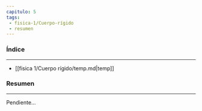 ```yaml
---
capitulo: 5
tags: 
 - fisica-1/Cuerpo-rígido
 - resumen
---
```

### Índice 
---
* [[fisica 1/Cuerpo rígido/temp.md|temp]]

### Resumen
---
Pendiente...